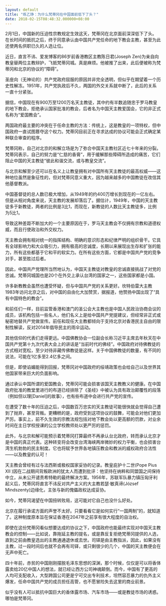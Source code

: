 ```yaml
---
layout: default
title: "练乙铮：为什么梵蒂冈在中国面前低下了头？"
date: 2018-02-15T08:48:32.000000+08:00
---
```


2月1日，中国新的压迫性宗教规定生效这天，梵蒂冈在北京面前深深低下了头。在长时间的抵抗之后，终于同意承认由中国共产党任命的地下教会主教，甚至为此还使两名供职已久的人选让位。

近日，直言不讳、爱发博客的86岁前香港教区主教陈日君(Joseph Zen)为亲自向教皇替两位主教辩护，飞抵梵蒂冈城。真是麻烦。他被推了出来，此后便被称为梵蒂冈和北京的协议的“障碍”。

圣座向（无神论的）共产党政府屈服的原因并非完全透明，但似乎在期望着一个历史性解冻。1951年，共产党执政后不久，两国的外交关系就中断了，此后的关系一直十分紧张。

据信，中国现在有900万至1200万名天主教徒，其中约有半数追随忠于罗马教皇的地下教会，拒绝承认国家批准的教会，后者名为中国天主教爱国会，它的非正式名称为“爱国教会”。

两国政府最主要的冲突在于任命主教的方法：传统上，这是教皇的一项特权，但中国政府一直试图篡夺这个权力。梵蒂冈目前正在寻求达成的协议可能会正式确定某种联合审查的程序。

梵蒂冈称，自己对北京的和解立场是为了弥合中国天主教社区近七十年来的分裂。梵蒂冈表示，自己的努力是“仁慈的香膏”，用于缓解那些障碍所造成的痛苦，它们阻止中国的天主教徒“彼此和谐交流，或与教皇交流”。

与北京和解至少还可以在名义上让教皇拥有对中国所有天主教徒的最高权威——这种地位虽然是象征性的，但对梵蒂冈意义重大，因为越来越多的中国教徒在改信其他基督教派。

中国基督徒的总人数已极大增加，从1949年的约400万增长到现在的一亿左右。但是从相对角度来说，天主教的发展却落后了。据估计，1949年，中国的天主教徒多于新教徒，两者的比例是3比1，而现在，新教徒的人数比天主教徒多，比例为5比1。

导致这种差距不断加大的一个主要原因在于，罗马天主教会不仅拥有宗教和道德权威，而且行使政治和外交权力。

天主教会拥有相对统一的指挥结构、明确的意识形态和纪律严明的组织骨干。它具有全球影响力和大众吸引力，拥有极高的忠诚度，长期以来展现出生存和扩张的能力，所有这些都基于它和平的软实力。在所有这些方面，它都是中国共产党的竞争对手，甚至胜过后者。

因此，中国共产党理所当然地认为，中国天主教徒对教皇的忠诚直接挑战了对党的忠诚。梵蒂冈城国也是20个在外交上承认台湾的国家之一，这些国家都是小国。

许多新教教会虽然也遭受怀疑，但与中国共产党的关系更好。坎特伯雷大主教1983年访问北京之后，对中国的自由化大加赞赏，据报道，他赞扬中国出现了“具有中国特色的教会”。

和前任们一样，目前监管香港和澳门的圣公会大主教也是中国人民政治协商会议的成员，该机构包括一些名人，他们名义上是给中国共产党提建议，但经常非正式或秘密地替共产党做宣传。前任和现任大主教都倾向于支持北京对香港民主自由的限制性解读，反对2014年倡导民主的雨伞运动。

其他信仰的代表们走得更远。中国佛教协会一位副会长称习近平主席去年秋天在中国共产党第十九次代表大会上的讲话是“当前时代的佛经”。中国政府对待佛教徒的方式相对宽松，至少对待非藏传佛教徒是这样。关于中国佛教徒的数量，有不同的说法，可能在1亿多至2.4亿多之间。

但是，即使谄媚能得到回报，梵蒂冈对中国政府的绥靖政策也会给自己以及世界其他国家带来巨大的负面影响。

通过承认中国所谓的爱国教会，梵蒂冈可能会损害该国天主教教义的健康。在中国政府批准的教堂里进行的布道已经排除了《圣经》中被认为具有政治颠覆性的段落（例如但以理[Daniel]的故事），也有些布道中会进行共产党的宣传。

在遭受了数十年的压迫之后，中国数百万忠实的天主教徒可能很快就会觉得自己遭到了抛弃，甚至背叛。更糟糕的是，政府受到这项协议的鼓舞，可能会对他们更加严厉。事实上，前不久生效的宗教法规包括对地下教会处以更高额的罚款，对业余时间在主日学校授课的公立学校教师处以更严厉的惩罚。

此外，与北京和解可能预示着梵蒂冈打算最终不再承认台北政府，转而承认北京才是中国的真正代表。这种转变将会改变台湾海峡两岸微妙的权力平衡，也会损害台湾生机勃勃的民主制度。它也将赋予世界各地镇压教会和教派的威权政府合法性——以及教皇的认可！

天主教会曾经有过与法西斯或极权国家妥协的记录。教皇庇护十二世(Pope Pius XII )因在二战期间背叛欧洲的犹太人而遭到批评：他坚持在纳粹和同盟国之间保持中立，从未公开谴责希特勒的最终解决方案。1956年，苏联军队暴力镇压匈牙利起义后，梵蒂冈将直言不讳反对共产主义的大主教若瑟·敏真谛(József Mindszenty)边缘化，主张与新的傀儡政权达成妥协。

如今，梵蒂冈渴望在中国扭转败局，这可能对它自己也没什么好处。

北京在履行承诺方面的声誉不太好。只要看看它是如何实行“一国两制”的，就知道了。这种制度原本旨在保证香港在2047年之前享有很大程度的自治权。

即使在这份梵蒂冈看似想要达成的协议之下，中国政府也能最终实现对中国天主教教会的控制——比如说，靠拖延主教的提名，或是靠反复拒绝梵蒂冈提供的人选，直到之前由教皇选出的主教通通退休或去世。司铎是由主教指派，因此，如果没有主教，过一段时间后也就不会再有司铎，或只剩很少的几个，中国的天主教便会在无声中死亡。

四十年前，赤贫的中国刚刚摆脱毛泽东思想的深渊，那个时候，仅仅是可以将香体露卖给20亿中国人的想法，就已经让西方公司神魂颠倒。而今，中国有了更高的人均可支配收入，大型跨国公司更是宁可交出专利技术，坦然容忍暴力的仇外主义爆发，任命中国共产党的成员担任高管，也不愿冒险失去这里的商业前景。

似乎没有人可以抵抗中国巨大的香体露市场、汽车市场——或是教徒市场的诱惑。哪怕是梵蒂冈。

